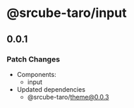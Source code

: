 # @srcube-taro/input

## 0.0.1

### Patch Changes

- Components:
  - input
- Updated dependencies
  - @srcube-taro/theme@0.0.3
